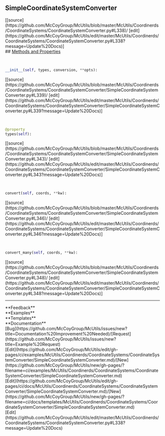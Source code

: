 ## <a id="McUtils.McUtils.Coordinerds.CoordinateSystems.CoordinateSystemConverter.SimpleCoordinateSystemConverter">SimpleCoordinateSystemConverter</a> 

<div class="docs-source-link" markdown="1">
[[source](https://github.com/McCoyGroup/McUtils/blob/master/McUtils/Coordinerds/CoordinateSystems/CoordinateSystemConverter.py#L338)/
[edit](https://github.com/McCoyGroup/McUtils/edit/master/McUtils/Coordinerds/CoordinateSystems/CoordinateSystemConverter.py#L338?message=Update%20Docs)]
</div>









<div class="collapsible-section">
 <div class="collapsible-section collapsible-section-header" markdown="1">
## <a class="collapse-link" data-toggle="collapse" href="#methods" markdown="1"> Methods and Properties</a> <a class="float-right" data-toggle="collapse" href="#methods"><i class="fa fa-chevron-down"></i></a>
 </div>
 <div class="collapsible-section collapsible-section-body collapse show" id="methods" markdown="1">
 
<a id="McUtils.McUtils.Coordinerds.CoordinateSystems.CoordinateSystemConverter.SimpleCoordinateSystemConverter.__init__" class="docs-object-method">&nbsp;</a> 
```python
__init__(self, types, conversion, **opts): 
```
<div class="docs-source-link" markdown="1">
[[source](https://github.com/McCoyGroup/McUtils/blob/master/McUtils/Coordinerds/CoordinateSystems/CoordinateSystemConverter/SimpleCoordinateSystemConverter.py#L339)/
[edit](https://github.com/McCoyGroup/McUtils/edit/master/McUtils/Coordinerds/CoordinateSystems/CoordinateSystemConverter/SimpleCoordinateSystemConverter.py#L339?message=Update%20Docs)]
</div>


<a id="McUtils.McUtils.Coordinerds.CoordinateSystems.CoordinateSystemConverter.SimpleCoordinateSystemConverter.types" class="docs-object-method">&nbsp;</a> 
```python
@property
types(self): 
```
<div class="docs-source-link" markdown="1">
[[source](https://github.com/McCoyGroup/McUtils/blob/master/McUtils/Coordinerds/CoordinateSystems/CoordinateSystemConverter/SimpleCoordinateSystemConverter.py#L343)/
[edit](https://github.com/McCoyGroup/McUtils/edit/master/McUtils/Coordinerds/CoordinateSystems/CoordinateSystemConverter/SimpleCoordinateSystemConverter.py#L343?message=Update%20Docs)]
</div>


<a id="McUtils.McUtils.Coordinerds.CoordinateSystems.CoordinateSystemConverter.SimpleCoordinateSystemConverter.convert" class="docs-object-method">&nbsp;</a> 
```python
convert(self, coords, **kw): 
```
<div class="docs-source-link" markdown="1">
[[source](https://github.com/McCoyGroup/McUtils/blob/master/McUtils/Coordinerds/CoordinateSystems/CoordinateSystemConverter/SimpleCoordinateSystemConverter.py#L346)/
[edit](https://github.com/McCoyGroup/McUtils/edit/master/McUtils/Coordinerds/CoordinateSystems/CoordinateSystemConverter/SimpleCoordinateSystemConverter.py#L346?message=Update%20Docs)]
</div>


<a id="McUtils.McUtils.Coordinerds.CoordinateSystems.CoordinateSystemConverter.SimpleCoordinateSystemConverter.convert_many" class="docs-object-method">&nbsp;</a> 
```python
convert_many(self, coords, **kw): 
```
<div class="docs-source-link" markdown="1">
[[source](https://github.com/McCoyGroup/McUtils/blob/master/McUtils/Coordinerds/CoordinateSystems/CoordinateSystemConverter/SimpleCoordinateSystemConverter.py#L348)/
[edit](https://github.com/McCoyGroup/McUtils/edit/master/McUtils/Coordinerds/CoordinateSystems/CoordinateSystemConverter/SimpleCoordinateSystemConverter.py#L348?message=Update%20Docs)]
</div>
 </div>
</div>












---


<div markdown="1" class="text-secondary">
<div class="container">
  <div class="row">
   <div class="col" markdown="1">
**Feedback**   
</div>
   <div class="col" markdown="1">
**Examples**   
</div>
   <div class="col" markdown="1">
**Templates**   
</div>
   <div class="col" markdown="1">
**Documentation**   
</div>
   <div class="col" markdown="1">
   
</div>
   <div class="col" markdown="1">
   
</div>
   <div class="col" markdown="1">
   
</div>
</div>
  <div class="row">
   <div class="col" markdown="1">
[Bug](https://github.com/McCoyGroup/McUtils/issues/new?title=Documentation%20Improvement%20Needed)/[Request](https://github.com/McCoyGroup/McUtils/issues/new?title=Example%20Request)   
</div>
   <div class="col" markdown="1">
[Edit](https://github.com/McCoyGroup/McUtils/edit/gh-pages/ci/examples/McUtils/Coordinerds/CoordinateSystems/CoordinateSystemConverter/SimpleCoordinateSystemConverter.md)/[New](https://github.com/McCoyGroup/McUtils/new/gh-pages/?filename=ci/examples/McUtils/Coordinerds/CoordinateSystems/CoordinateSystemConverter/SimpleCoordinateSystemConverter.md)   
</div>
   <div class="col" markdown="1">
[Edit](https://github.com/McCoyGroup/McUtils/edit/gh-pages/ci/docs/McUtils/Coordinerds/CoordinateSystems/CoordinateSystemConverter/SimpleCoordinateSystemConverter.md)/[New](https://github.com/McCoyGroup/McUtils/new/gh-pages/?filename=ci/docs/templates/McUtils/Coordinerds/CoordinateSystems/CoordinateSystemConverter/SimpleCoordinateSystemConverter.md)   
</div>
   <div class="col" markdown="1">
[Edit](https://github.com/McCoyGroup/McUtils/edit/master/McUtils/Coordinerds/CoordinateSystems/CoordinateSystemConverter.py#L338?message=Update%20Docs)   
</div>
   <div class="col" markdown="1">
   
</div>
   <div class="col" markdown="1">
   
</div>
   <div class="col" markdown="1">
   
</div>
</div>
</div>
</div>